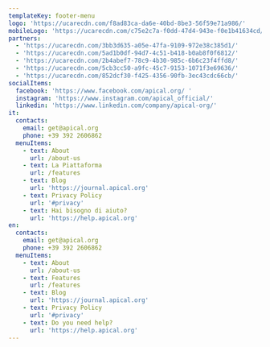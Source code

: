 ```yaml
---
templateKey: footer-menu
logo: 'https://ucarecdn.com/f8ad83ca-da6e-40bd-8be3-56f59e71a986/'
mobileLogo: 'https://ucarecdn.com/c75e2c7a-f0dd-47d4-943e-f0e1b41634cd/'
partners:
  - 'https://ucarecdn.com/3bb3d635-a05e-47fa-9109-972e38c385d1/'
  - 'https://ucarecdn.com/5ad1b0df-94d7-4c51-b418-b0ab8f0f6812/'
  - 'https://ucarecdn.com/2b4abef7-78c9-4b30-985c-6b6c23f4ffd8/'
  - 'https://ucarecdn.com/5cb3cc50-a9fc-45c7-9153-1071f3e69636/'
  - 'https://ucarecdn.com/852dcf30-f425-4356-90fb-3ec43cdc66cb/'
socialItems:
  facebook: 'https://www.facebook.com/apical.org/ '
  instagram: 'https://www.instagram.com/apical_official/'
  linkedin: 'https://www.linkedin.com/company/apical-org/'
it:
  contacts:
    email: get@apical.org
    phone: +39 392 2606862
  menuItems:
    - text: About
      url: /about-us
    - text: La Piattaforma
      url: /features
    - text: Blog
      url: 'https://journal.apical.org'
    - text: Privacy Policy
      url: '#privacy'
    - text: Hai bisogno di aiuto?
      url: 'https://help.apical.org'
en:
  contacts:
    email: get@apical.org
    phone: +39 392 2606862
  menuItems:
    - text: About
      url: /about-us
    - text: Features
      url: /features
    - text: Blog
      url: 'https://journal.apical.org'
    - text: Privacy Policy
      url: '#privacy'
    - text: Do you need help?
      url: 'https://help.apical.org'
---
```


